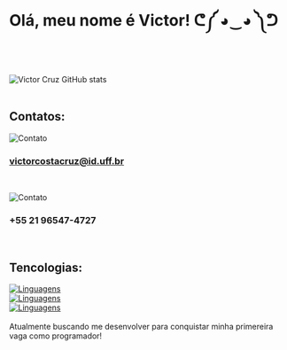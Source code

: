 # Olá, meu nome é Victor! ᕦ༼ ◕‿◕ ༽ᕤ
<br>

![Victor Cruz GitHub stats](https://github-readme-stats.vercel.app/api?username=VictorCCruz1&show_icons=true&theme=radical)
<br>
<br>

## Contatos:
![Contato](https://img.shields.io/badge/Gmail-D14836?style=for-the-badge&logo=gmail&logoColor=white)
### victorcostacruz@id.uff.br
<br>

![Contato](https://img.shields.io/badge/WhatsApp-25D366?style=for-the-badge&logo=whatsapp&logoColor=white)
###  +55 21 96547-4727 
<br>

## Tencologias:

[![Linguagens](https://img.shields.io/badge/C-00599C?style=for-the-badge&logo=c&logoColor=white)](https://github.com/VictorCCruz1/My-projects-)
<br>
[![Linguagens](https://img.shields.io/badge/Python-3776AB?style=for-the-badge&logo=python&logoColor=white)](https://github.com/VictorCCruz1/My-projects-)
<br>
[![Linguagens](https://img.shields.io/badge/MySQL-00000F?style=for-the-badge&logo=mysql&logoColor=white)](https://github.com/VictorCCruz1/My-projects-)
<br>
<br
    >
Atualmente buscando me desenvolver para conquistar minha primereira vaga como programador!
